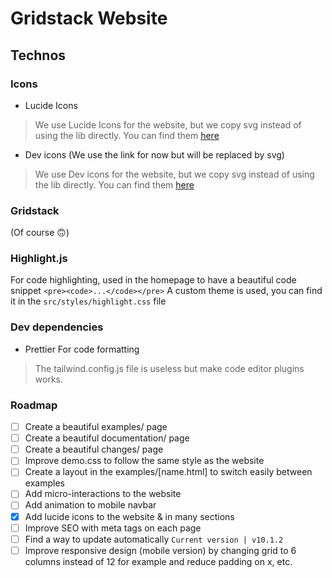 # Gridstack Website

## Technos
### Icons
- Lucide Icons
> We use Lucide Icons for the website, but we copy svg instead of using the lib directly. You can find them [here](https://lucide.dev/)
- Dev icons
(We use the link for now but will be replaced by svg)
> We use Dev icons for the website, but we copy svg instead of using the lib directly. You can find them [here](https://devicon.dev/)
### Gridstack
(Of course 🙃)
### Highlight.js
For code highlighting, used in the homepage to have a beautiful code snippet `<pre><code>...</code></pre>`
A custom theme is used, you can find it in the `src/styles/highlight.css` file
### Dev dependencies
- Prettier
For code formatting


> The tailwind.config.js file is useless but make code editor plugins works.
### Roadmap

- [ ] Create a beautiful examples/ page
- [ ] Create a beautiful documentation/ page
- [ ] Create a beautiful changes/ page
- [ ] Improve demo.css to follow the same style as the website
- [ ] Create a layout in the examples/[name.html] to switch easily between examples
- [ ] Add micro-interactions to the website
- [ ] Add animation to mobile navbar
- [x] Add lucide icons to the website & in many sections
- [ ] Improve SEO with meta tags on each page
- [ ] Find a way to update automatically `Current version | v10.1.2`
- [ ] Improve responsive design (mobile version) by changing grid to 6 columns instead of 12 for example and reduce padding on x, etc.